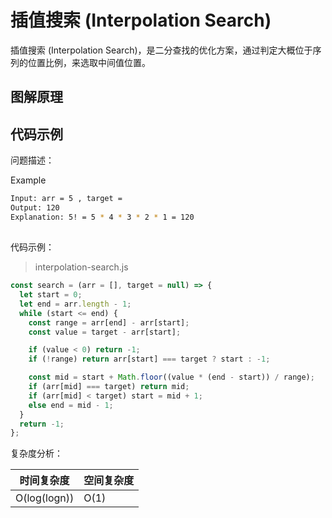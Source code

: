 # 插值搜索 (Interpolation Search)



插值搜索 (Interpolation Search)，是二分查找的优化方案，通过判定大概位于序列的位置比例，来选取中间值位置。





## 图解原理





## 代码示例



问题描述：

Example

``` bash
Input: arr = 5 , target = 
Output: 120
Explanation: 5! = 5 * 4 * 3 * 2 * 1 = 120
```

## 

代码示例：

> interpolation-search.js

```js
const search = (arr = [], target = null) => {
  let start = 0;
  let end = arr.length - 1;
  while (start <= end) {
    const range = arr[end] - arr[start];
    const value = target - arr[start];

    if (value < 0) return -1;
    if (!range) return arr[start] === target ? start : -1;

    const mid = start + Math.floor((value * (end - start)) / range);
    if (arr[mid] === target) return mid;
    if (arr[mid] < target) start = mid + 1;
    else end = mid - 1;
  }
  return -1;
};
```

复杂度分析：

| 时间复杂度   | 空间复杂度 |
| ------------ | ---------- |
| O(log(logn)) | O(1)       |